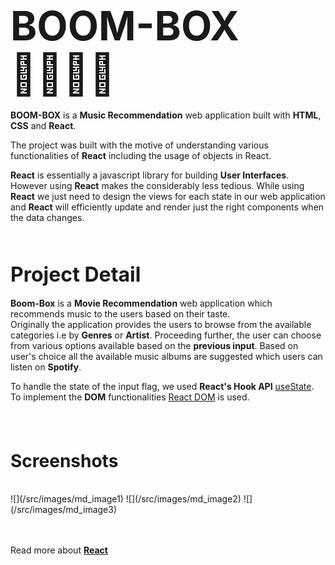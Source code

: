 # <span style="font-size:4rem">**BOOM-BOX 🎵🎶🎶🎵**</span>

<span style="color:'gray'">**BOOM-BOX**</span> is a **Music Recommendation** web application built with **HTML**, **CSS** and **React**.
<br>

The project was built with the motive of understanding various functionalities of **React** including the usage of objects in React.
<br>

 **React** is essentially a javascript library for building **User Interfaces**. However using **React** makes the considerably less tedious. While using **React** we just need to design the views for each state in our web application and **React** will efficiently update and render just the right components when the data changes. 
<br><br><br>

## <span style="font-size:2rem">**Project Detail**</span>
**Boom-Box** is a **Movie Recommendation** web application which recommends music to the users based on their taste.
<br>
Originally the application provides the users to browse from the available categories i.e by **Genres** or **Artist**. Proceeding further, the user can choose from various options available based on the **previous input**. Based on user's choice all the available music albums are suggested which users can listen on **Spotify**.

To handle the state of the input flag, we used **React's Hook API** [useState](https://reactjs.org/docs/hooks-reference.html).
<br>
To implement the **DOM** functionalities [React DOM](https://reactjs.org/docs/react-dom.html) is used. 

<br><br>

## <span style="font-size:1.75rem">**Screenshots**</span>
<br>
![](/src/images/md_image1)
![](/src/images/md_image2)
![](/src/images/md_image3)

<br><br>
Read more about **[React](https://reactjs.org/)**

